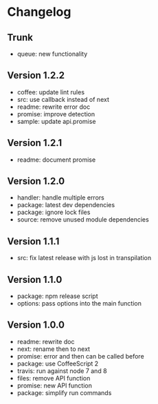
# Changelog

## Trunk

* queue: new functionality

## Version 1.2.2

* coffee: update lint rules
* src: use callback instead of next
* readme: rewrite error doc
* promise: improve detection
* sample: update api.promise

## Version 1.2.1

* readme: document promise

## Version 1.2.0

* handler: handle multiple errors
* package: latest dev dependencies
* package: ignore lock files
* source: remove unused module dependencies

## Version 1.1.1

* src: fix latest release with js lost in transpilation

## Version 1.1.0

* package: npm release script
* options: pass options into the main function

## Version 1.0.0

* readme: rewrite doc
* next: rename then to next
* promise: error and then can be called before
* package: use CoffeeScript 2
* travis: run against node 7 and 8
* files: remove API function
* promise: new API function
* package: simplify run commands
